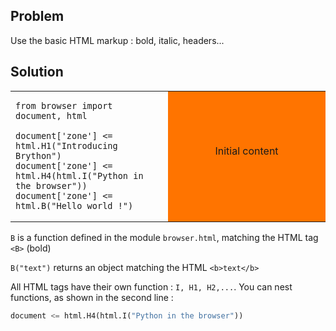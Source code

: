 Problem
-------

Use the basic HTML markup : bold, italic, headers...

Solution
--------

<table width="100%">
<tr>
<td style="width:50%;">

```exec
from browser import document, html

document['zone'] <= html.H1("Introducing Brython")
document['zone'] <= html.H4(html.I("Python in the browser"))
document['zone'] <= html.B("Hello world !")
```

</td>
<td id="zone" style="background-color:#FF7400;text-align:center;">Initial 
content<p>
</td>
</tr>
</table>

`B` is a function defined in the module `browser.html`, matching the HTML tag
`<B>` (bold)

`B("text")` returns an object matching the HTML `<b>text</b>`

All HTML tags have their own function : `I, H1, H2,...`. You can nest 
functions, as shown in the second line :

```python
document <= html.H4(html.I("Python in the browser"))
```
